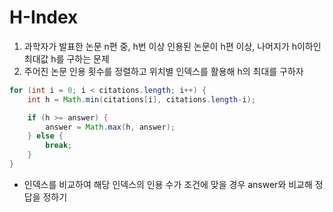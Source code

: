 # H-Index

1. 과학자가 발표한 논문 n편 중, h번 이상 인용된 논문이 h편 이상, 나머지가 h이하인 최대값 h를 구하는 문제
2. 주어진 논문 인용 횟수를 정렬하고 위치별 인덱스를 활용해 h의 최대를 구하자

```java
for (int i = 0; i < citations.length; i++) {
    int h = Math.min(citations[i], citations.length-i);

    if (h >= answer) {
        answer = Math.max(h, answer);
    } else {
        break;
    }
}
```
- 인덱스를 비교하여 해당 인덱스의 인용 수가 조건에 맞을 경우 answer와 비교해 정답을 정하기